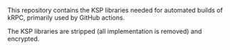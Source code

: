 This repository contains the KSP libraries needed for automated builds of kRPC, primarily used by GitHub actions.

The KSP libraries are stripped (all implementation is removed) and encrypted.
